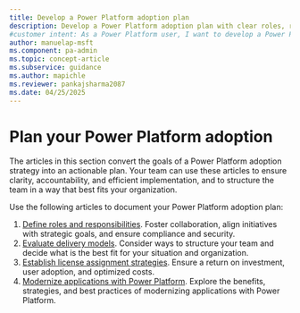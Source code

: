 ```yaml
---
title: Develop a Power Platform adoption plan
description: Develop a Power Platform adoption plan with clear roles, responsibilities, and strategies for efficient implementation.
#customer intent: As a Power Platform user, I want to develop a Power Platform adoption plan so that I can ensure efficient implementation and clear roles and responsibilities.
author: manuelap-msft
ms.component: pa-admin
ms.topic: concept-article
ms.subservice: guidance
ms.author: mapichle
ms.reviewer: pankajsharma2087
ms.date: 04/25/2025
---
```


# Plan your Power Platform adoption

The articles in this section convert the goals of a Power Platform adoption strategy into an actionable plan. Your team can use these articles to ensure clarity, accountability, and efficient implementation, and to structure the team in a way that best fits your organization.

Use the following articles to document your Power Platform adoption plan:

1. [Define roles and responsibilities](roles.md). Foster collaboration, align initiatives with strategic goals, and ensure compliance and security.
1. [Evaluate delivery models](delivery-models.md). Consider ways to structure your team and decide what is the best fit for your situation and organization.
1. [Establish license assignment strategies](license-assignment-strategies.md). Ensure a return on investment, user adoption, and optimized costs.
1. [Modernize applications with Power Platform](../white-papers/application-modernization.md). Explore the benefits, strategies, and best practices of modernizing applications with Power Platform.
